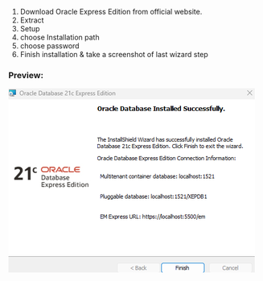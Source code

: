 1. Download Oracle Express Edition from official website.  
2. Extract  
3. Setup  
4. choose Installation path  
5. choose password  
6. Finish installation & take a screenshot of last wizard step  
### Preview:  
![](../Images/001.png)  